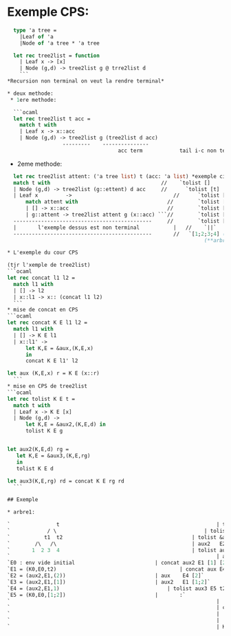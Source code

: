# Exemple CPS:
```ocaml
  type 'a tree = 
	|Leaf of 'a
	|Node of 'a tree * 'a tree

  let rec tree2list = function
	| Leaf x -> [x]
	| Node (g,d) -> tree2list g @ trre2list d
	```
*Recursion non terminal on veut la rendre terminal*

* deux methode:
 * 1ere methode:

  ```ocaml
  let rec tree2list t acc = 
	match t with
	| Leaf x -> x::acc
	| Node (g,d) -> tree2list g (tree2list d acc)
                  ---------    ---------------
									acc term			tail i-c non terminal
```
 * 2eme methode:
  ```ocaml
	let rec tree2list attent: ('a tree list) t (acc: 'a list) *exemple ci-desous*
	match t with                                    //    `tolist []  		 t  []`
	| Node (g,d) -> tree2list (g::ettent) d acc     //		`tolist [t] 		 t2 []`
	| Leaf x 		 ->                                 //		`tolist [3;t1] (4) []`
		match attent with                             //		`tolist [t1] 	(3) [4]`
		| [] -> x::acc                                //		`tolist []			 t1 [3;4]`
		| g::attent -> tree2list attent g (x::acc) ```//		`tolist [1] 		(2) [3;4]`
	---------------------------------------------	  //		`tolist []			(1) [2;3;4]`
	|		l'exemple dessus est non terminal 			|   //	  `||`
	---------------------------------------------		//	 `[1;2;3;4] (**deroulement**)`
                                                                  (**arbre1**)

* L'exemple du cour CPS

(tjr l'xemple de tree2list)
 ```ocaml
  let rec concat l1 l2 = 
	match l1 with
	| [] -> l2
	| x::l1 -> x:: (concat l1 l2)
	```
 * mise de concat en CPS
  ```ocaml
  let rec concat K E l1 l2 = 
	match l1 with
	| [] -> K E l1
	| x::l1' -> 
		let K,E = &aux,(K,E,x)
		in
		concat K E l1' l2

  let aux (K,E,x) r = K E (x::r)
	```
 * mise en CPS de tree2list
 ```ocaml 
  let rec tolist K E t =
	match t with
	| Leaf x -> K E [x]
	| Node (g,d) -> 
		let K,E = &aux2,(K,E,d) in
		tolist K E g


  let aux2(K,E,d) rg = 
	 let K,E = &aux3,(K,E,rg)
	 in
	 tolist K E d

  let aux3(K,E,rg) rd = concat K E rg rd 
	```

## Exemple

* arbre1:

`				t													| tolist	 K0 E0 t`
`			 / \												| tolist &aux2 E1 t1`
`			t1  t2											| tolist &aux2 E2 (1)`
`		 /\   /\											| aux2   E2 [1]`
`		1  2 3  4											| tolist aux3 E3 (2)`
`																	| aux3   E3 [2]`
`E0 : env vide initial							| concat aux2 E1 [1] [2]`
`E1 = (K0,E0,t2)										| concat aux E4 [] [2]`
`E2 = (aux2,E1,(2))								| aux    E4 [2]`
`E3 = (aux2,E1,[1])								| aux2   E1 [1;2]`
`E4 = (aux2,E1,1)									| tolist aux3 E5 t2`
`E5 = (K0,E0,[1;2])								| 		:`
`																	| 		:`
`																	| concat K0 E0 [1;2] [3;4]`
`																	|			:`
`																	|			.`
`																	| K0 E0 ([1;2;3;4])`

